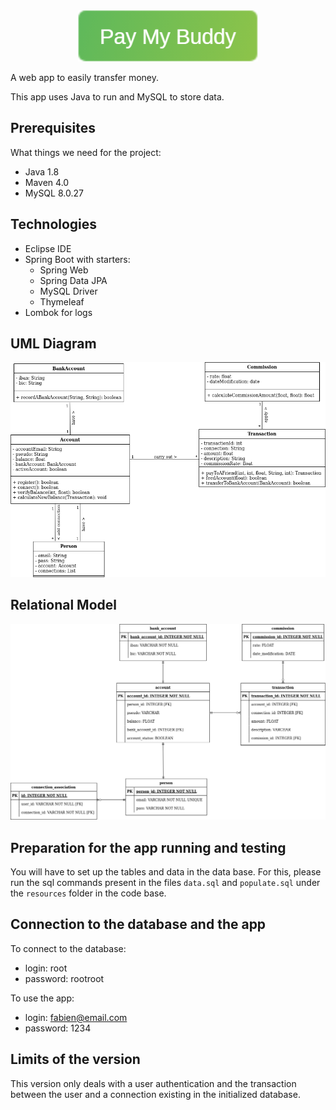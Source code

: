 <div style="text-align:center"><img src="src/main/resources/static/images/logo.png"></div>


A web app to easily transfer money.

This app uses Java to run and MySQL to store data.

## Prerequisites  

What things we need for the project:

- Java 1.8
- Maven 4.0
- MySQL 8.0.27

## Technologies

- Eclipse IDE
- Spring Boot with starters:
    - Spring Web
    - Spring Data JPA
    - MySQL Driver
    - Thymeleaf
- Lombok for logs

## UML Diagram

<img src="src/main/resources/images/UML_Diagram.png">

## Relational Model

<img src="src/main/resources/images/relational_model.png">

## Preparation for the app running and testing

You will have to set up the tables and data in the data base.
For this, please run the sql commands present in the files `data.sql` and `populate.sql` under the `resources` folder in the code base.

## Connection to the database and the app

To connect to the database:
   - login: root
   - password: rootroot
	
To use the app:
   - login: fabien@email.com
   - password: 1234

## Limits of the version

This version only deals with a user authentication and the transaction between the user and a connection existing in the initialized database.
